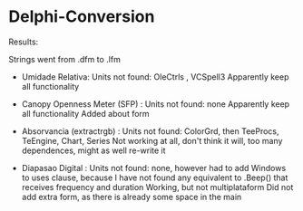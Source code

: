 # Delphi-Conversion


Results:

Strings went from .dfm to .lfm 

*	Umidade Relativa:
    Units not found: OleCtrls , VCSpell3
    Apparently keep all functionality
		
*	Canopy Openness Meter (SFP) :
    Units not found: none
    Apparently keep all functionality
	Added about form
		 
*	Absorvancia (extractrgb) :
	Units not found: ColorGrd, then TeeProcs, TeEngine, Chart, Series
	Not working at all, don't think it will, too many dependences, might as well re-write it

*	Diapasao Digital :
	Units not found: none, however had to add Windows to uses clause, because I have not found any equivalent to .Beep() that receives frequency and duration
	Working, but not multiplataform
    Did not add extra form, as there is already some space in the main